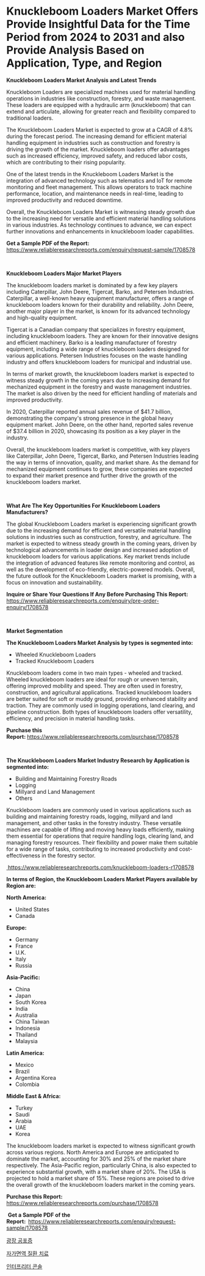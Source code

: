 <p><h1>Knuckleboom Loaders Market Offers Provide Insightful Data for the Time Period from 2024 to 2031 and also Provide Analysis Based on Application, Type, and Region</h1></p><p><strong>Knuckleboom Loaders Market Analysis and Latest Trends</strong></p>
<p><p>Knuckleboom Loaders are specialized machines used for material handling operations in industries like construction, forestry, and waste management. These loaders are equipped with a hydraulic arm (knuckleboom) that can extend and articulate, allowing for greater reach and flexibility compared to traditional loaders.</p><p>The Knuckleboom Loaders Market is expected to grow at a CAGR of 4.8% during the forecast period. The increasing demand for efficient material handling equipment in industries such as construction and forestry is driving the growth of the market. Knuckleboom loaders offer advantages such as increased efficiency, improved safety, and reduced labor costs, which are contributing to their rising popularity.</p><p>One of the latest trends in the Knuckleboom Loaders Market is the integration of advanced technology such as telematics and IoT for remote monitoring and fleet management. This allows operators to track machine performance, location, and maintenance needs in real-time, leading to improved productivity and reduced downtime.</p><p>Overall, the Knuckleboom Loaders Market is witnessing steady growth due to the increasing need for versatile and efficient material handling solutions in various industries. As technology continues to advance, we can expect further innovations and enhancements in knuckleboom loader capabilities.</p></p>
<p><strong>Get a Sample PDF of the Report:&nbsp;</strong> <a href="https://www.reliableresearchreports.com/enquiry/request-sample/1708578">https://www.reliableresearchreports.com/enquiry/request-sample/1708578</a></p>
<p>&nbsp;</p>
<p><strong>Knuckleboom Loaders Major Market Players</strong></p>
<p><p>The knuckleboom loaders market is dominated by a few key players including Caterpillar, John Deere, Tigercat, Barko, and Petersen Industries. Caterpillar, a well-known heavy equipment manufacturer, offers a range of knuckleboom loaders known for their durability and reliability. John Deere, another major player in the market, is known for its advanced technology and high-quality equipment.</p><p>Tigercat is a Canadian company that specializes in forestry equipment, including knuckleboom loaders. They are known for their innovative designs and efficient machinery. Barko is a leading manufacturer of forestry equipment, including a wide range of knuckleboom loaders designed for various applications. Petersen Industries focuses on the waste handling industry and offers knuckleboom loaders for municipal and industrial use.</p><p>In terms of market growth, the knuckleboom loaders market is expected to witness steady growth in the coming years due to increasing demand for mechanized equipment in the forestry and waste management industries. The market is also driven by the need for efficient handling of materials and improved productivity.</p><p>In 2020, Caterpillar reported annual sales revenue of $41.7 billion, demonstrating the company's strong presence in the global heavy equipment market. John Deere, on the other hand, reported sales revenue of $37.4 billion in 2020, showcasing its position as a key player in the industry.</p><p>Overall, the knuckleboom loaders market is competitive, with key players like Caterpillar, John Deere, Tigercat, Barko, and Petersen Industries leading the way in terms of innovation, quality, and market share. As the demand for mechanized equipment continues to grow, these companies are expected to expand their market presence and further drive the growth of the knuckleboom loaders market.</p></p>
<p>&nbsp;</p>
<p><strong>What Are The Key Opportunities For Knuckleboom Loaders Manufacturers?</strong></p>
<p><p>The global Knuckleboom Loaders market is experiencing significant growth due to the increasing demand for efficient and versatile material handling solutions in industries such as construction, forestry, and agriculture. The market is expected to witness steady growth in the coming years, driven by technological advancements in loader design and increased adoption of knuckleboom loaders for various applications. Key market trends include the integration of advanced features like remote monitoring and control, as well as the development of eco-friendly, electric-powered models. Overall, the future outlook for the Knuckleboom Loaders market is promising, with a focus on innovation and sustainability.</p></p>
<p><strong>Inquire or Share Your Questions If Any Before Purchasing This Report:</strong> <a href="https://www.reliableresearchreports.com/enquiry/pre-order-enquiry/1708578">https://www.reliableresearchreports.com/enquiry/pre-order-enquiry/1708578</a></p>
<p>&nbsp;</p>
<p><strong>Market Segmentation</strong></p>
<p><strong>The Knuckleboom Loaders Market Analysis by types is segmented into:</strong></p>
<p><ul><li>Wheeled Knuckleboom Loaders</li><li>Tracked Knuckleboom Loaders</li></ul></p>
<p><p>Knuckleboom loaders come in two main types - wheeled and tracked. Wheeled knuckleboom loaders are ideal for rough or uneven terrain, offering improved mobility and speed. They are often used in forestry, construction, and agricultural applications. Tracked knuckleboom loaders are better suited for soft or muddy ground, providing enhanced stability and traction. They are commonly used in logging operations, land clearing, and pipeline construction. Both types of knuckleboom loaders offer versatility, efficiency, and precision in material handling tasks.</p></p>
<p><strong>Purchase this Report:&nbsp;</strong><a href="https://www.reliableresearchreports.com/purchase/1708578">https://www.reliableresearchreports.com/purchase/1708578</a></p>
<p>&nbsp;</p>
<p><strong>The Knuckleboom Loaders Market Industry Research by Application is segmented into:</strong></p>
<p><ul><li>Building and Maintaining Forestry Roads</li><li>Logging</li><li>Millyard and Land Management</li><li>Others</li></ul></p>
<p><p>Knuckleboom loaders are commonly used in various applications such as building and maintaining forestry roads, logging, millyard and land management, and other tasks in the forestry industry. These versatile machines are capable of lifting and moving heavy loads efficiently, making them essential for operations that require handling logs, clearing land, and managing forestry resources. Their flexibility and power make them suitable for a wide range of tasks, contributing to increased productivity and cost-effectiveness in the forestry sector.</p></p>
<p><a href="https://www.reliableresearchreports.com/knuckleboom-loaders-r1708578">&nbsp;https://www.reliableresearchreports.com/knuckleboom-loaders-r1708578</a></p>
<p><strong>In terms of Region, the Knuckleboom Loaders Market Players available by Region are:</strong></p>
<p>
    <p> <strong> North America: </strong>
        <ul>
            <li>United States</li>
            <li>Canada</li>
        </ul>
        </p> 
    <p> <strong> Europe: </strong>
        <ul>
            <li>Germany</li>
            <li>France</li>
            <li>U.K.</li>
            <li>Italy</li>
            <li>Russia</li>
        </ul>
        </p> 
    <p> <strong> Asia-Pacific: </strong>
        <ul>
            <li>China</li>
            <li>Japan</li>
            <li>South Korea</li>
            <li>India</li>
            <li>Australia</li>
            <li>China Taiwan</li>
            <li>Indonesia</li>
            <li>Thailand</li>
            <li>Malaysia</li>
        </ul>
        </p> 
    <p> <strong> Latin America: </strong>
        <ul>
            <li>Mexico</li>
            <li>Brazil</li>
            <li>Argentina Korea</li>
            <li>Colombia</li>
        </ul>
        </p> 
    <p> <strong> Middle East & Africa: </strong>
        <ul>
            <li>Turkey</li>
            <li>Saudi</li>
            <li>Arabia</li>
            <li>UAE</li>
            <li>Korea</li>
        </ul>
    </p>
    </p>
<p><p>The knuckleboom loaders market is expected to witness significant growth across various regions. North America and Europe are anticipated to dominate the market, accounting for 30% and 25% of the market share respectively. The Asia-Pacific region, particularly China, is also expected to experience substantial growth, with a market share of 20%. The USA is projected to hold a market share of 15%. These regions are poised to drive the overall growth of the knuckleboom loaders market in the coming years.</p></p>
<p><strong>Purchase this Report: </strong><a href="https://www.reliableresearchreports.com/purchase/1708578">https://www.reliableresearchreports.com/purchase/1708578</a></p>
<p>&nbsp;<strong>Get a Sample PDF of the Report:&nbsp;&nbsp;</strong><a href="https://www.reliableresearchreports.com/enquiry/request-sample/1708578">https://www.reliableresearchreports.com/enquiry/request-sample/1708578</a></p>
<p><strong></strong></p>
<p><p><a href="https://medium.com/@hulk678678/%EA%B3%B5%ED%99%A9%EC%9E%A5%EC%95%A0-%EC%8B%9C%EC%9E%A5-%EA%B7%9C%EB%AA%A8%EB%8A%94-%EA%B8%80%EB%A1%9C%EB%B2%8C-%EC%82%B0%EC%97%85%EC%97%90%EC%84%9C-%EC%B5%9C%EA%B3%A0%EC%9D%98-%EB%A7%88%EC%BC%80%ED%8C%85-%EC%B1%84%EB%84%90%EC%9D%84-%EB%B3%B4%EC%97%AC%EC%A4%8D%EB%8B%88%EB%8B%A4-81df40da7fbf">광장 공포증</a></p><p><a href="https://medium.com/@raymondietrich7892023/%EC%9E%90%EA%B0%80%EB%A9%B4%EC%97%AD-%EC%A7%88%ED%99%98-%EC%B9%98%EB%A3%8C-%EC%8B%9C%EC%9E%A5-%EC%84%B1%EA%B3%B5%EC%A0%81%EC%9D%B8-%EB%B9%84%EC%A6%88%EB%8B%88%EC%8A%A4-%EC%A0%84%EB%9E%B5%EC%9D%98-%EC%97%B4%EC%87%A0-2031%EB%85%84%EA%B9%8C%EC%A7%80-%EC%98%88%EC%B8%A1-f052b0b8f876">자가면역 질환 치료</a></p><p><a href="https://medium.com/@bennyuigleyjks/%ED%86%B5%EC%97%AD%EC%82%AC-%EC%BD%98%EC%86%94-%EC%8B%9C%EC%9E%A5-%EA%B2%BD%EC%9F%81-%EB%B6%84%EC%84%9D-%EC%8B%9C%EC%9E%A5-%EB%8F%99%ED%96%A5-%EB%B0%8F-2031%EB%85%84%EA%B9%8C%EC%A7%80%EC%9D%98-%EC%98%88%EC%B8%A1-cbe99c3ae788">인터프리터 콘솔</a></p></p>